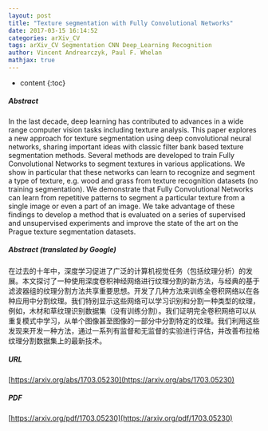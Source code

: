 ```yaml
---
layout: post
title: "Texture segmentation with Fully Convolutional Networks"
date: 2017-03-15 16:14:52
categories: arXiv_CV
tags: arXiv_CV Segmentation CNN Deep_Learning Recognition
author: Vincent Andrearczyk, Paul F. Whelan
mathjax: true
---
```


* content
{:toc}

##### Abstract
In the last decade, deep learning has contributed to advances in a wide range computer vision tasks including texture analysis. This paper explores a new approach for texture segmentation using deep convolutional neural networks, sharing important ideas with classic filter bank based texture segmentation methods. Several methods are developed to train Fully Convolutional Networks to segment textures in various applications. We show in particular that these networks can learn to recognize and segment a type of texture, e.g. wood and grass from texture recognition datasets (no training segmentation). We demonstrate that Fully Convolutional Networks can learn from repetitive patterns to segment a particular texture from a single image or even a part of an image. We take advantage of these findings to develop a method that is evaluated on a series of supervised and unsupervised experiments and improve the state of the art on the Prague texture segmentation datasets.

##### Abstract (translated by Google)
在过去的十年中，深度学习促进了广泛的计算机视觉任务（包括纹理分析）的发展。本文探讨了一种使用深度卷积神经网络进行纹理分割的新方法，与经典的基于滤波器组的纹理分割方法共享重要思想。开发了几种方法来训练全卷积网络以在各种应用中分割纹理。我们特别显示这些网络可以学习识别和分割一种类型的纹理，例如，木材和草纹理识别数据集（没有训练分割）。我们证明完全卷积网络可以从重复模式中学习，从单个图像甚至图像的一部分中分割特定的纹理。我们利用这些发现来开发一种方法，通过一系列有监督和无监督的实验进行评估，并改善布拉格纹理分割数据集上的最新技术。

##### URL
[https://arxiv.org/abs/1703.05230](https://arxiv.org/abs/1703.05230)

##### PDF
[https://arxiv.org/pdf/1703.05230](https://arxiv.org/pdf/1703.05230)

